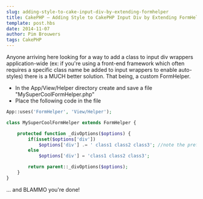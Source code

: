 ```yaml
---
slug: adding-style-to-cake-input-div-by-extending-formhelper
title: CakePHP – Adding Style to CakePHP Input Div by Extending FormHelper
template: post.hbs
date: 2014-11-07
author: Pim Brouwers
tags: CakePHP
---
```

Anyone arriving here looking for a way to add a class to input div wrappers application-wide (ex: if you're using a front-end framework which often requires a specific class name be added to input wrappers to enable auto-styles) there is a MUCH better solution. That being, a custom FormHelper.

- In the App/View/Helper directory create and save a file "MySuperCoolFormHelper.php"
- Place the following code in the file

```php
App::uses('FormHelper', 'View/Helper');

class MySuperCoolFormHelper extends FormHelper {

    protected function _divOptions($options) {
        if(isset($options['div'])
            $options['div'] .= ' class1 class2 class3'; //note the prefixing space
        else
            $options['div'] = 'class1 class2 class3';

        return parent::_divOptions($options);
    }
}
```
... and BLAMMO you're done!